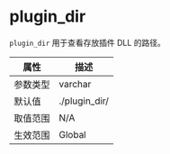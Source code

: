 # plugin_dir

`plugin_dir` 用于查看存放插件 DLL 的路径。

| **属性** |    **描述**     |
|--------|---------------|
| 参数类型   | varchar       |
| 默认值    | ./plugin_dir/ |
| 取值范围   | N/A           |
| 生效范围   | Global        |
